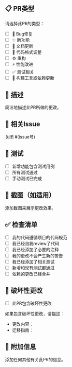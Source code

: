 ## 📋 PR类型
请选择此PR的类型：
- [ ] 🐛 Bug修复
- [ ] ✨ 新功能
- [ ] 📝 文档更新
- [ ] 🎨 代码格式调整
- [ ] ♻️ 重构
- [ ] ⚡ 性能改进
- [ ] ✅ 测试相关
- [ ] 🔧 构建工具或依赖更新

## 📖 描述
简洁地描述此PR所做的更改。

## 🔗 相关Issue
关闭 #(issue号)

## 🧪 测试
- [ ] 新增功能包含测试用例
- [ ] 所有测试通过
- [ ] 手动测试已完成

## 📸 截图（如适用）
添加截图来展示更改效果。

## ✅ 检查清单
- [ ] 我的代码遵循项目的代码规范
- [ ] 我已经自我review了代码
- [ ] 我已经添加了必要的注释
- [ ] 我的更改不会产生新的警告
- [ ] 我已经添加了相关测试
- [ ] 新增和现有测试都通过
- [ ] 依赖的更改已经合并

## 🎯 破坏性更改
- [ ] 此PR包含破坏性更改

如果包含破坏性更改，请描述：
- 更改内容：
- 迁移指南：

## 📝 附加信息
添加任何其他有关此PR的信息。








